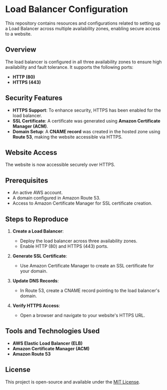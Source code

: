 # Load Balancer Configuration

This repository contains resources and configurations related to setting up a Load Balancer across multiple availability zones, enabling secure access to a website.

## Overview
The load balancer is configured in all three availability zones to ensure high availability and fault tolerance. It supports the following ports:
- **HTTP (80)**
- **HTTPS (443)**

## Security Features
- **HTTPS Support**: To enhance security, HTTPS has been enabled for the load balancer.
- **SSL Certificate**: A certificate was generated using **Amazon Certificate Manager (ACM)**.
- **Domain Setup**: A **CNAME record** was created in the hosted zone using **Route 53**, making the website accessible via HTTPS.

## Website Access
The website is now accessible securely over HTTPS.

## Prerequisites
- An active AWS account.
- A domain configured in Amazon Route 53.
- Access to Amazon Certificate Manager for SSL certificate creation.

## Steps to Reproduce
1. **Create a Load Balancer**:
   - Deploy the load balancer across three availability zones.
   - Enable HTTP (80) and HTTPS (443) ports.

2. **Generate SSL Certificate**:
   - Use Amazon Certificate Manager to create an SSL certificate for your domain.

3. **Update DNS Records**:
   - In Route 53, create a CNAME record pointing to the load balancer's domain.

4. **Verify HTTPS Access**:
   - Open a browser and navigate to your website's HTTPS URL.

## Tools and Technologies Used
- **AWS Elastic Load Balancer (ELB)**
- **Amazon Certificate Manager (ACM)**
- **Amazon Route 53**

## License
This project is open-source and available under the [MIT License](LICENSE).

